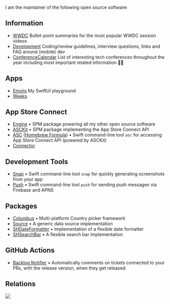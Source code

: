I am the maintainer of the following open source software:

## Information
- [WWDC](https://github.com/Blackjacx/WWDC) Bullet-point summaries for the most popular WWDC session videos
- [Development](https://github.com/Blackjacx/Development) Coding/review guidelines, interview questions, links and FAQ around (mobile) dev
- [ConferenceCalendar](https://github.com/Blackjacx/ConferenceCalendar) List of interesting tech conferences throughout the year including most important related information 👩‍💻

## Apps
- [Emojis](https://github.com/Blackjacx/Emojis) My SwiftUI playground
- [Weeks](https://apps.apple.com/app/weeks/id1632828203)

## App Store Connect
- [Engine](https://github.com/Blackjacx/Engine) • SPM package powering all my other open source software
- [ASCKit](https://github.com/Blackjacx/Assist) • SPM package implementing the App Store Connect API
- [ASC](https://github.com/Blackjacx/Assist) ([Homebrew Formula](https://github.com/Blackjacx/homebrew-formulae)) • Swift command-line tool `asc` for accessing App Store Connect API (powered by ASCKit)
- [Connector](https://github.com/Blackjacx/Connector)

## Development Tools
- [Snap](https://github.com/Blackjacx/Assist) • Swift command-line tool `snap` for quickly generating screenshots from your app
- [Push](https://github.com/Blackjacx/Assist) • Swift command-line tool `push` for sending push messages via Firebase and APNS

## Packages
- [Columbus](https://github.com/Blackjacx/Columbus) • Multi-platform Country picker framework
- [Source](https://github.com/Blackjacx/Source) • A generic data source implementation
- [SHDateFormatter](https://github.com/Blackjacx/shdateformatter) • Implementation of a flexible date formatter
- [SHSearchBar](https://github.com/Blackjacx/shsearchbar) • A flexible search bar implementation

## GitHub Actions
- [Backlog Notifier](https://github.com/Blackjacx/backlog-notifier) • Automatically comments on tickets connected to your PRs, with the release version, when they get released.

## Relations

[![](https://mermaid.ink/img/pako:eNqVksFqwzAMhl_F6Fz6ACYU2nSDsbENsqMvxlZSU0cKjk0ppe--JEvGMlpKfDLy9yH9RhcwbBEkCON12-6droKuFYnhPFHlCEW2XovP1B6EFHtskCySOd9gCtLNI2Zb5K8u3qTGp5F6hORMhCZy-AdO6JBn7HyZikJk2XMXEE8cjpvNVL7OpT7rTMnfXsQXs79r9MmXGT9JFg7WScu6_H7STHMfxV1jp83Rc_XO0ZUO597WRMf0R4UV1Bhq7Wy3QQOqIB6wRgWyu1osdfJRgaIe1SlycSYDMoaEK0iN1RHHlQNZat_i9RsiNb8Y?type=png)](https://mermaid.live/edit#pako:eNqVksFqwzAMhl_F6Fz6ACYU2nSDsbENsqMvxlZSU0cKjk0ppe--JEvGMlpKfDLy9yH9RhcwbBEkCON12-6droKuFYnhPFHlCEW2XovP1B6EFHtskCySOd9gCtLNI2Zb5K8u3qTGp5F6hORMhCZy-AdO6JBn7HyZikJk2XMXEE8cjpvNVL7OpT7rTMnfXsQXs79r9MmXGT9JFg7WScu6_H7STHMfxV1jp83Rc_XO0ZUO597WRMf0R4UV1Bhq7Wy3QQOqIB6wRgWyu1osdfJRgaIe1SlycSYDMoaEK0iN1RHHlQNZat_i9RsiNb8Y)
